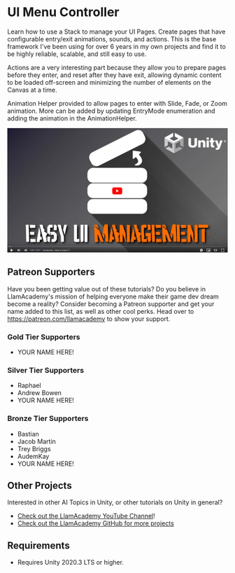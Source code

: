 # UI Menu Controller

Learn how to use a Stack to manage your UI Pages. Create pages that have configurable entry/exit animations, sounds, and actions. This is the base framework I've been using for over 6 years in my own projects and find it to be highly reliable, scalable, and still easy to use.

Actions are a very interesting part because they allow you to prepare pages before they enter, and reset after they have exit, allowing dynamic content to be loaded off-screen and minimizing the number of elements on the Canvas at a time.

Animation Helper provided to allow pages to enter with Slide, Fade, or Zoom animation. More can be added by updating EntryMode enumeration and adding the animation in the AnimationHelper.


[![Youtube Tutorial](./Video%20Screenshot.png)](https://youtu.be/9MIwIaRUUhc)

## Patreon Supporters
Have you been getting value out of these tutorials? Do you believe in LlamAcademy's mission of helping everyone make their game dev dream become a reality? Consider becoming a Patreon supporter and get your name added to this list, as well as other cool perks.
Head over to https://patreon.com/llamacademy to show your support.

### Gold Tier Supporters
* YOUR NAME HERE!

### Silver Tier Supporters
* Raphael
* Andrew Bowen
* YOUR NAME HERE!

### Bronze Tier Supporters
* Bastian
* Jacob Martin
* Trey Briggs
* AudemKay
* YOUR NAME HERE!

## Other Projects
Interested in other AI Topics in Unity, or other tutorials on Unity in general? 

* [Check out the LlamAcademy YouTube Channel](https://youtube.com/c/LlamAcademy)!
* [Check out the LlamAcademy GitHub for more projects](https://github.com/llamacademy)

## Requirements
* Requires Unity 2020.3 LTS or higher. 
